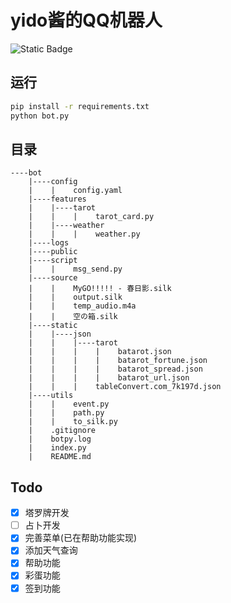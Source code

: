 # yido酱的QQ机器人

![Static Badge](https://img.shields.io/badge/Python-%E2%89%A53.9-blue?style=for-the-badge)

## 运行
```bash
pip install -r requirements.txt
python bot.py
```

## 目录

```
----bot
    |----config
    |    |    config.yaml
    |----features
    |    |----tarot
    |    |    |    tarot_card.py
    |    |----weather
    |    |    |    weather.py
    |----logs
    |----public
    |----script
    |    |    msg_send.py
    |----source
    |    |    MyGO!!!!! - 春日影.silk
    |    |    output.silk
    |    |    temp_audio.m4a
    |    |    空の箱.silk
    |----static
    |    |----json
    |    |    |----tarot
    |    |    |    |    batarot.json
    |    |    |    |    batarot_fortune.json
    |    |    |    |    batarot_spread.json
    |    |    |    |    batarot_url.json
    |    |    |    tableConvert.com_7k197d.json
    |----utils
    |    |    event.py
    |    |    path.py
    |    |    to_silk.py
    |    .gitignore
    |    botpy.log
    |    index.py
    |    README.md
```


## Todo
- [x] 塔罗牌开发
- [ ] 占卜开发
- [x] 完善菜单(已在帮助功能实现)
- [x] 添加天气查询
- [x] 帮助功能
- [x] 彩蛋功能
- [x] 签到功能